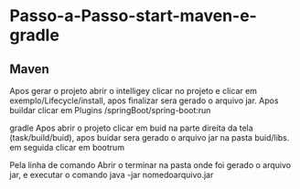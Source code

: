 # Passo-a-Passo-start-maven-e-gradle

## Maven
Apos gerar o projeto abrir o intelligey clicar no projeto e clicar em exemplo/Lifecycle/install, apos finalizar sera gerado o arquivo jar. Apos buildar clicar em Plugins /springBoot/spring-boot:run


gradle
Apos abrir o projeto clicar em buid na parte direita da tela (task/build/buid), apos buidar sera gerado o arquivo jar na pasta buid/libs. em seguida clicar em bootrum

Pela linha de comando
Abrir o terminar na pasta onde foi gerado o arquivo jar, e executar o comando java -jar nomedoarquivo.jar
